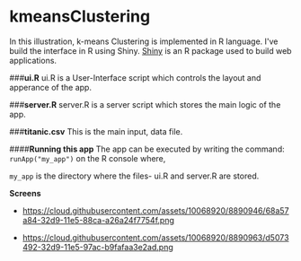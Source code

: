 # kmeansClustering

In this illustration, k-means Clustering is implemented in R language. I've build the interface in R using Shiny. [Shiny](http://shiny.rstudio.com/tutorial/lesson1/) is an R package used to build web applications. 

 

###**ui.R**
ui.R is a User-Interface script which controls the layout and apperance of the app. 

###**server.R**
server.R is a server script which stores the main logic of the app. 

###**titanic.csv**
This is the main input, data file.

####**Running this app**
The app can be executed by writing the command: `runApp("my_app")` on the R console where,

`my_app` is the directory where the files- ui.R and server.R are stored.

**Screens**


* https://cloud.githubusercontent.com/assets/10068920/8890946/68a57a84-32d9-11e5-88ca-a26a24f7754f.png


* https://cloud.githubusercontent.com/assets/10068920/8890963/d5073492-32d9-11e5-97ac-b9fafaa3e2ad.png



